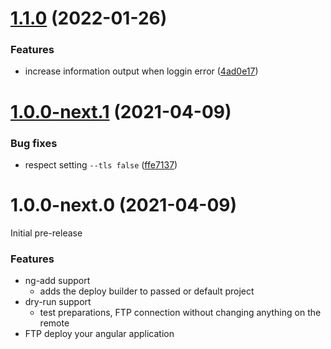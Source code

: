 <a name="1.1.0"></a>
# [1.1.0](https://github.com/bohoffi/ngx-deploy-ftp/compare/1.0.0-next.1...1.1.0) (2022-01-26)
### Features
- increase information output when loggin error ([4ad0e17](https://github.com/bohoffi/ngx-deploy-ftp/commit/4ad0e171978fb7687a8a033873568a60f609bfd9))

<a name="1.0.0-next.1"></a>
# [1.0.0-next.1](https://github.com/bohoffi/ngx-deploy-ftp/compare/1.0.0-next.0...1.0.0-next.1) (2021-04-09)
### Bug fixes
- respect setting `--tls false` ([ffe7137](https://github.com/bohoffi/ngx-deploy-ftp/commit/ffe71377ecb01d4a14f09a5393ac921b3cfbf473))

<a name="1.0.0-next.0"></a>
# 1.0.0-next.0 (2021-04-09)
Initial pre-release
### Features
- ng-add support
  - adds the deploy builder to passed or default project
- dry-run support
  - test preparations, FTP connection without changing anything on the remote
- FTP deploy your angular application